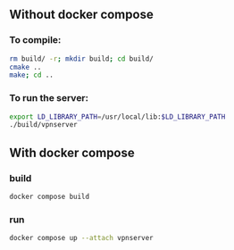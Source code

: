 ## Without docker compose
### To compile: 
```bash
rm build/ -r; mkdir build; cd build/
cmake ..
make; cd ..
```

### To run the server:
```bash
export LD_LIBRARY_PATH=/usr/local/lib:$LD_LIBRARY_PATH
./build/vpnserver
```

## With docker compose
### build
```bash
docker compose build
```
### run
```bash
docker compose up --attach vpnserver
```
